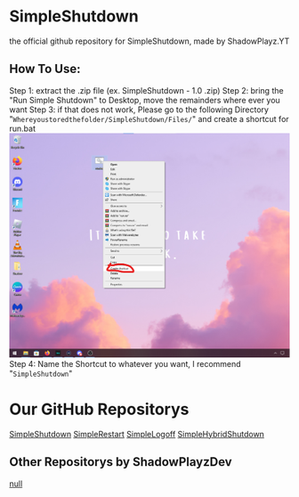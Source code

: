 # SimpleShutdown
the official github repository for SimpleShutdown, made by ShadowPlayz.YT
## How To Use:
Step 1: extract the .zip file (ex. SimpleShutdown - 1.0 .zip)
Step 2: bring the "Run Simple Shutdown" to Desktop, move the remainders where ever you want
Step 3: if that does not work, Please go to the following Directory
"`Whereyoustoredthefolder/SimpleShutdown/Files/`" and create a shortcut for run.bat
![Example](https://raw.githubusercontent.com/ShadowPlayzDev/SimpleShutdown/main/example.png)
Step 4: Name the Shortcut to whatever you want, I recommend "`SimpleShutdown`"
# Our GitHub Repositorys
[SimpleShutdown](https://github.com/ShadowPlayzDev/SimpleShutdown) [SimpleRestart](https://github.com/ShadowPlayzDev/SimpleRestart) [SimpleLogoff](https://github.com/ShadowPlayzDev/SimpleLogoff) [SimpleHybridShutdown](https://github.com/ShadowPlayzDev/SimpleHybridShutdown)
## Other Repositorys by ShadowPlayzDev
[null](README.md)
